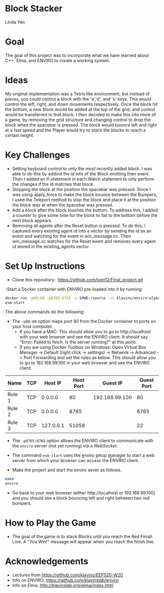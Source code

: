 # Block Stacker
Linda Yen

Goal
===
The goal of this project was to incorporate what we have learned about C++, Elma, and ENVIRO to create a working system.

Ideas
===
My original implementation was a Tetris like environment, but instead of pieces, you could control a block with the 'a','d', and 's' keys.
This would control the left, right, and down movements respectively. Once the block hit the bottom, a new block would be
added at the top of the grid, and control would be transferred to that block. I then decided to make this into more of a game, by removing
the grid structure and changing control to drop the block when the spacebar is pressed. The block would bounce left and right at a fast speed
and the Player would try to stack the blocks to reach a certain height.

Key Challenges
===
- Setting keyboard control to only the most recently added block. I was able to do this by addind the id info of the Block emitting then event.
  Then I added an if-statement in each Watch statement to only perform the changes if the id matches that block.
- Stopping the block at the position the spacebar was pressed. Since I was using apply_force to make the block bounce between the Bumpers, I
  used the Teleport method to stop the block and place it at the position the block was at when the spacebar was pressed.
- Add a block after the block touches the bottom. To address this, I added a counter to give some time for the block to fall to the bottom 
  before the next block appears.
- Removing all agents after the Reset button is pressed. To do this, I captured every existing agent id into a vector by sending the id as an 
  event and watching for the event in win_message.cc. Then win_message.cc watches for the Reset event and removes every agent id stored in the 
  existing_agents vector.

Set Up Instructions
===
- Clone this repository:
`https://github.com/lyen12/Final_project.git

-Start a Docker container with ENVIRO pre-loaded into it by running:

```bash
docker run -p80:80 -p8765:8765 -v $PWD:/source -it klavins/enviro:alpha bash
esm start
```

The above commands do the following:

- The `-p80:80` option maps *port* 80 from the Docker container to ports on your host computer.
  - If you have a MAC: This should allow you to go to http://localhost with your web browser and see the ENVIRO client. It should say "Error: Failed to fetch. Is the server running?" at this point.
  - If you are using Docker Toolbox on Windows: Open Virtual Box Manager -> Default (right click -> settings) -> Network -> Advanced -> Port Forwarding and set the rules as below. This should allow you to go to 192.168.99.100 in your web browser and see the ENVIRO client.

Name   | TCP | Host IP   | Host Port| Guest IP       | Guest Port |
-------|-----|-----------|----------|----------------|------------|
Rule 1 | TCP | 0.0.0.0   | 80       | 192.168.99.100 | 80         |
Rule 2 | TCP | 0.0.0.0   | 8765     |                | 8765       |
Rule 3 | TCP | 127.0.0.1 | 51058    |                | 22         |

- The `-p8765:8765` option allows the ENVIRO client to communicate with the `enviro` server (not yet running) via a *WebSocket*.

- The command `esm start` uses the <u>e</u>nviro <u>s</u>etup <u>m</u>anager to start a web server from which your browser can access the ENVRIO client. 

- Make the project and start the enviro sever as follows.
```bash
make
enviro
```

- Go back to your web browser (either http://localhost or 192.168.99.100) and you should see a block bouncing left and right between two red bumpers. 

How to Play the Game
===
- The goal of the game is to stack Blocks until you reach the Red Finish Line. A "You Win!" message will appear when you reach the finish line. 

Acknowledgements
===
- Lectures from https://github.com/klavins/EEP520-W20
- Info on ENVIRO: https://github.com/klavinslab/enviro
- Info on Elma: http://klavinslab.org/elma/index.html

